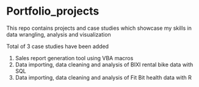 # Portfolio_projects
This repo contains projects and case studies which showcase my skills in data wrangling, analysis and visualization

Total of 3 case studies have been added
1. Sales report generation tool using VBA macros
2. Data importing, data cleaning and analysis of BIXI rental bike data with SQL
3. Data importing, data cleaning and analysis of Fit Bit health data with R
